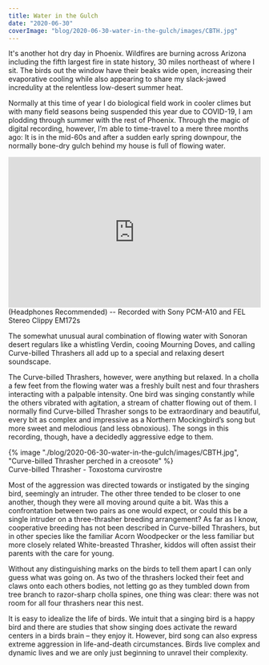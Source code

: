 ```yaml
---
title: Water in the Gulch
date: "2020-06-30"
coverImage: "blog/2020-06-30-water-in-the-gulch/images/CBTH.jpg"
---
```


It's another hot dry day in Phoenix. Wildfires are burning across Arizona including the fifth largest fire in state history, 30 miles northeast of where I sit. The birds out the window have their beaks wide open, increasing their evaporative cooling while also appearing to share my slack-jawed incredulity at the relentless low-desert summer heat.

Normally at this time of year I do biological field work in cooler climes but with many field seasons being suspended this year due to COVID-19, I am plodding through summer with the rest of Phoenix. Through the magic of digital recording, however, I’m able to time-travel to a mere three months ago: It is in the mid-60s and after a sudden early spring downpour, the normally bone-dry gulch behind my house is full of flowing water.

<div class="center">
    <div>
        <iframe width="100%" height="300" scrolling="no" frameborder="no" allow="autoplay" src="https://w.soundcloud.com/player/?url=https%3A//api.soundcloud.com/tracks/849131926&color=%236979a4&auto_play=false&hide_related=false&show_comments=true&show_user=true&show_reposts=false&show_teaser=true&visual=true"></iframe>
        <figcaption>(Headphones Recommended) -- Recorded with Sony PCM-A10 and FEL Stereo Clippy EM172s</figcaption>
    </div>
</div>

The somewhat unusual aural combination of flowing water with Sonoran desert regulars like a whistling Verdin, cooing Mourning Doves, and calling Curve-billed Thrashers all add up to a special and relaxing desert soundscape.

The Curve-billed Thrashers, however, were anything but relaxed. In a cholla a few feet from the flowing water was a freshly built nest and four thrashers interacting with a palpable intensity. One bird was singing constantly while the others vibrated with agitation, a stream of chatter flowing out of them. I normally find Curve-billed Thrasher songs to be extraordinary and beautiful, every bit as complex and impressive as a Northern Mockingbird’s song but more sweet and melodious (and less obnoxious). The songs in this recording, though, have a decidedly aggressive edge to them.

<div class="med-width">
    {% image "./blog/2020-06-30-water-in-the-gulch/images/CBTH.jpg", "Curve-billed Thrasher perched in a creosote" %}
    <figcaption>Curve-billed Thrasher - Toxostoma curvirostre</figcaption>
</div>

Most of the aggression was directed towards or instigated by the singing bird, seemingly an intruder. The other three tended to be closer to one another, though they were all moving around quite a bit. Was this a confrontation between two pairs as one would expect, or could this be a single intruder on a three-thrasher breeding arrangement? As far as I know, cooperative breeding has not been described in Curve-billed Thrashers, but in other species like the familiar Acorn Woodpecker or the less familiar but more closely related White-breasted Thrasher, kiddos will often assist their parents with the care for young.

Without any distinguishing marks on the birds to tell them apart I can only guess what was going on. As two of the thrashers locked their feet and claws onto each others bodies, not letting go as they tumbled down from tree branch to razor-sharp cholla spines, one thing was clear: there was not room for all four thrashers near this nest.

It is easy to idealize the life of birds. We intuit that a singing bird is a happy bird and there are studies that show singing does activate the reward centers in a birds brain – they enjoy it. However, bird song can also express extreme aggression in life-and-death circumstances. Birds live complex and dynamic lives and we are only just beginning to unravel their complexity.
